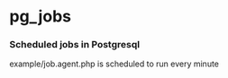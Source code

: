 # pg_jobs

### Scheduled jobs in Postgresql

example/job.agent.php is scheduled to run every minute

